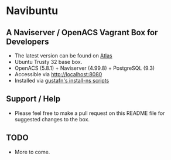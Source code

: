 # Navibuntu
## A Naviserver / OpenACS Vagrant Box for Developers
* The latest version can be found on [Atlas](https://atlas.hashicorp.com/alexinslc/boxes/navibuntu)
* Ubuntu Trusty 32 base box.
* OpenACS (5.8.1) + Naviserver (4.99.8) + PostgreSQL (9.3)
* Accessible via [http://localhost:8080](http://localhost:8080)
* Installed via [gustafn's install-ns scripts](https://github.com/gustafn/install-ns)

## Support / Help
* Please feel free to make a pull request on this README file for suggested changes to the box. 

## TODO 
* More to come. 
